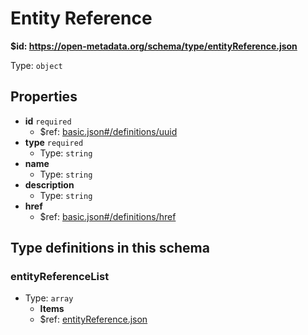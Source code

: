 # Entity Reference

<b id="httpsopen-metadata.orgschematypeentityreference.json">&#36;id: https://open-metadata.org/schema/type/entityReference.json</b>

Type: `object`

## Properties
 - **id** `required`
	 - &#36;ref: [basic.json#/definitions/uuid](basic.mddefinitionsuuid)
 - **type** `required`
	 - Type: `string`
 - **name**
	 - Type: `string`
 - **description**
	 - Type: `string`
 - **href**
	 - &#36;ref: [basic.json#/definitions/href](basic.mddefinitionshref)


## Type definitions in this schema
### entityReferenceList

 - Type: `array`
	 - **Items**
	 - &#36;ref: [entityReference.json](entityreference.md)


